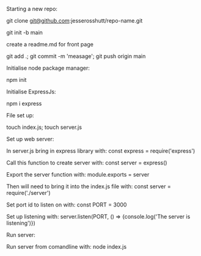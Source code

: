 Starting a new repo:

git clone git@github.com:jesserosshutt/repo-name.git

git init -b main

create a readme.md for front page

git add .; git commit -m 'measage'; git push origin main


Initialise node package manager:

npm init


Initialise ExpressJs:

npm i express


File set up:

touch index.js; touch server.js


Set up web server:

In server.js bring in express library with: const express = require('express')

Call this function to create server with: const server = express()

Export the server function with: module.exports = server

Then will need to bring it into the index.js file with: const server = require('./server')

Set port id to listen on with: const PORT = 3000

Set up listening with: server.listen(PORT, () => {console.log('The server is listening')})


Run server:

Run server from comandline with: node index.js
